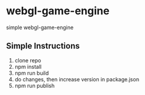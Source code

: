 # webgl-game-engine

simple webgl-game-engine

## Simple Instructions

1. clone repo
2. npm install
3. npm run build
4. do changes, then increase version in package.json
5. npm run publish

